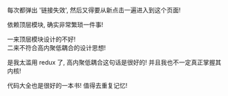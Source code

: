 每次都弹出 '链接失效', 然后又得要从新点击一遍进入到这个页面!

依赖顶层模块, 确实非常繁琐一件事!  

一来顶层模块设计的不好!    
二来不符合高内聚低耦合的设计思想!  

是我太滥用 redux 了, 高内聚低耦合这句话是很好的! 并且我也不一定真正掌握其内核!

代码大全也是很好的一本书! 值得去重复记忆!


